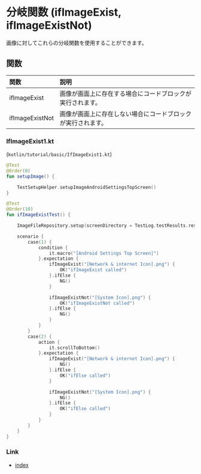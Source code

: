 # 分岐関数 (ifImageExist, ifImageExistNot)

画像に対してこれらの分岐関数を使用することができます。

## 関数

| 関数              | 説明                             |
|:----------------|:-------------------------------|
| ifImageExist    | 画像が画面上に存在する場合にコードブロックが実行されます。  |
| ifImageExistNot | 画像が画面上に存在しない場合にコードブロックが実行されます。 |

### IfImageExist1.kt

(`kotlin/tutorial/basic/IfImageExist1.kt`)

```kotlin
@Test
@Order(0)
fun setupImage() {

    TestSetupHelper.setupImageAndroidSettingsTopScreen()
}

@Test
@Order(10)
fun ifImageExistTest() {

    ImageFileRepository.setup(screenDirectory = TestLog.testResults.resolve("images"))

    scenario {
        case(1) {
            condition {
                it.macro("[Android Settings Top Screen]")
            }.expectation {
                ifImageExist("[Network & internet Icon].png") {
                    OK("ifImageExist called")
                }.ifElse {
                    NG()
                }

                ifImageExistNot("[System Icon].png") {
                    OK("ifImageExistNot called")
                }.ifElse {
                    NG()
                }
            }
        }
        case(2) {
            action {
                it.scrollToBottom()
            }.expectation {
                ifImageExist("[Network & internet Icon].png") {
                    NG()
                }.ifElse {
                    OK("ifElse called")
                }

                ifImageExistNot("[System Icon].png") {
                    NG()
                }.ifElse {
                    OK("ifElse called")
                }
            }
        }
    }
}
```

### Link

- [index](../../../index_ja.md)

